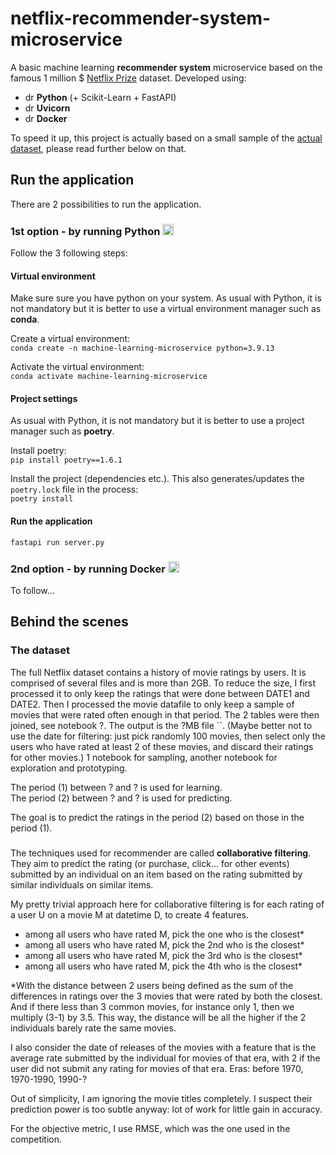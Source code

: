 # netflix-recommender-system-microservice

A basic machine learning **recommender system** microservice based on the famous 1 million $ [Netflix Prize](https://en.wikipedia.org/wiki/Netflix_Prize) dataset. Developed using:  
- <img src="https://149860134.v2.pressablecdn.com/wp-content/uploads/pythoned.png" alt="drawing" width="14em;"/> **Python** (+ Scikit-Learn + FastAPI)  
- <img src="https://www.uvicorn.org/uvicorn.png" alt="drawing" width="14em;"/> **Uvicorn**  
- <img src="https://static-00.iconduck.com/assets.00/docker-icon-icon-512x370-m2lt8o0b.png" alt="drawing" width="14em;"/> **Docker**  

To speed it up, this project is actually based on a small sample of the [actual dataset](https://www.kaggle.com/datasets/netflix-inc/netflix-prize-data), please read further below on that.

## Run the application

There are 2 possibilities to run the application. 

### 1st option - by running Python <img src="https://149860134.v2.pressablecdn.com/wp-content/uploads/pythoned.png" alt="drawing" width="18em;"/>

Follow the 3 following steps:

#### Virtual environment

Make sure sure you have python on your system. As usual with Python, it is not mandatory but it is better to use a virtual environment manager such as **conda**.  

Create a virtual environment:  
`conda create -n machine-learning-microservice python=3.9.13`  

Activate the virtual environment:  
`conda activate machine-learning-microservice`  


#### Project settings

As usual with Python, it is not mandatory but it is better to use a project manager such as **poetry**.  

Install poetry:  
`pip install poetry==1.6.1`  

Install the project (dependencies etc.). This also generates/updates the `poetry.lock` file in the process:  
`poetry install`  

#### Run the application  
`fastapi run server.py`  

### 2nd option - by running Docker <img src="https://static-00.iconduck.com/assets.00/docker-icon-icon-512x370-m2lt8o0b.png" alt="drawing" width="18em;"/>

To follow...


## Behind the scenes

### The dataset

The full Netflix dataset contains a history of movie ratings by users. It is comprised of several files and is more than 2GB. To reduce the size, I first processed it to only keep the ratings that were done between DATE1 and DATE2. Then I processed the movie datafile to only keep a sample of movies that were rated often enough in that period. The 2 tables were then joined, see notebook ?. The output is the ?MB file ``.  (Maybe better not to use the date for filtering: just pick randomly 100 movies, then select only the users who have rated at least 2 of these movies, and discard their ratings for other movies.) 1 notebook for sampling, another notebook for exploration and prototyping.

The period (1) between ? and ? is used for learning.  
The period (2) between ? and ? is used for predicting.  

The goal is to predict the ratings in the period (2) based on those in the period (1).

###

The techniques used for recommender are called **collaborative filtering**. They aim to predict the rating  (or purchase, click... for other events) submitted by an individual on an item based on the rating submitted by similar individuals on similar items.

My pretty trivial approach here for collaborative filtering is for each rating of a user U on a movie M at datetime D, to create 4 features.
- among all users who have rated M, pick the one who is the closest*
- among all users who have rated M, pick the 2nd who is the closest*
- among all users who have rated M, pick the 3rd who is the closest*
- among all users who have rated M, pick the 4th who is the closest*

*With the distance between 2 users being defined as the sum of the differences in ratings over the 3 movies that were rated by both the closest. And if there less than 3 common movies, for instance only 1, then we multiply (3-1) by 3.5. This way, the distance will be all the higher if the 2 individuals barely rate the same movies.

I also consider the date of releases of the movies with a feature that is the average rate submitted by the individual for movies of that era, with 2 if the user did not submit any rating for movies of that era. Eras: before 1970, 1970-1990, 1990-?

Out of simplicity, I am ignoring the movie titles completely. I suspect their prediction power is too subtle anyway: lot of work for little gain in accuracy.

For the objective metric, I use RMSE, which was the one used in the competition.